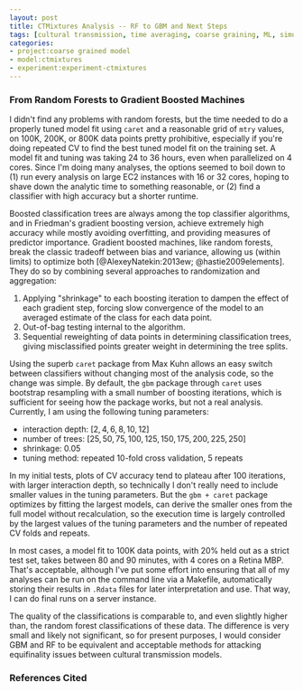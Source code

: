 ```yaml
---
layout: post
title: CTMixtures Analysis -- RF to GBM and Next Steps
tags: [cultural transmission, time averaging, coarse graining, ML, simulation, dissertation, open science, reproducible science, experiments, experiment-ctmixture]
categories:
- project:coarse grained model
- model:ctmixtures
- experiment:experiment-ctmixtures
---
```


### From Random Forests to Gradient Boosted Machines ###

I didn't find any problems with random forests, but the time needed to do a properly tuned model fit using `caret` and a reasonable grid of `mtry` values, on 100K, 200K, or 800K data points pretty prohibitive, especially if you're doing repeated CV to find the best tuned model fit on the training set.  A model fit and tuning was taking 24 to 36 hours, even when parallelized on 4 cores.  Since I'm doing many analyses, the options seemed to boil down to (1) run every analysis on large EC2 instances with 16 or 32 cores, hoping to shave down the analytic time to something reasonable, or (2) find a classifier with high accuracy but a shorter runtime.  

Boosted classification trees are always among the top classifier algorithms, and in Friedman's gradient boosting version, achieve extremely high accuracy while mostly avoiding overfitting, and providing measures of predictor importance.  Gradient boosted machines, like random forests, break the classic tradeoff between bias and variance, allowing us (within limits) to optimize both [@AlexeyNatekin:2013ew; @hastie2009elements].  They do so by combining several approaches to randomization and aggregation:

1.  Applying "shrinkage" to each boosting iteration to dampen the effect of each gradient step, forcing slow convergence of the model to an averaged estimate of the class for each data point.
2.  Out-of-bag testing internal to the algorithm.
3.  Sequential reweighting of data points in determining classification trees, giving misclassified points greater weight in determining the tree splits.   

Using the superb `caret` package from Max Kuhn allows an easy switch between classifiers without changing most of the analysis code, so the change was simple.  By default, the `gbm` package through `caret` uses bootstrap resampling with a small number of boosting iterations, which is sufficient for seeing how the package works, but not a real analysis.  Currently, I am using the following tuning parameters:

* interaction depth:  $[2, 4, 6, 8, 10, 12]$
* number of trees:  $[25, 50, 75, 100, 125, 150, 175, 200, 225, 250]$
* shrinkage:  0.05
* tuning method:  repeated 10-fold cross validation, 5 repeats

In my initial tests, plots of CV accuracy tend to plateau after 100 iterations, with larger interaction depth, so technically I don't really need to include smaller values in the tuning parameters.  But the `gbm + caret` package optimizes by fitting the largest models, can derive the smaller ones from the full model without recalculation, so the execution time is largely controlled by the largest values of the tuning parameters and the number of repeated CV folds and repeats.  

In most cases, a model fit to 100K data points, with 20% held out as a strict test set, takes between 80 and 90 minutes, with 4 cores on a Retina MBP.  That's acceptable, although I've put some effort into ensuring that all of my analyses can be run on the command line via a Makefile, automatically storing their results in `.Rdata` files for later interpretation and use.  That way, I can do final runs on a server instance.  

The quality of the classifications is comparable to, and even slightly higher than, the random forest classifications of these data.  The difference is very small and likely not significant, so for present purposes, I would consider GBM and RF to be equivalent and acceptable methods for attacking equifinality issues between cultural transmission models.  


### References Cited ###

